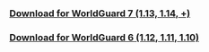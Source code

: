 ### [Download for WorldGuard 7 (1.13, 1.14, +)](https://jitpack.io/com/github/hazae41/mc-blockregen/worldguard-legacy-SNAPSHOT/mc-blockregen-worldguard-legacy-SNAPSHOT-bundle.jar)
### [Download for WorldGuard 6 (1.12, 1.11, 1.10)](https://jitpack.io/com/github/hazae41/mc-blockregen/worldguard-SNAPSHOT/mc-blockregen-worldguard-SNAPSHOT-bundle.jar)

